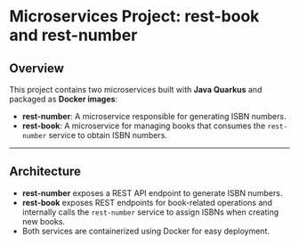 # Microservices Project: rest-book and rest-number

## Overview

This project contains two microservices built with **Java Quarkus** and packaged as **Docker images**:

- **rest-number**: A microservice responsible for generating ISBN numbers.
- **rest-book**: A microservice for managing books that consumes the `rest-number` service to obtain ISBN numbers.

---

## Architecture

- **rest-number** exposes a REST API endpoint to generate ISBN numbers.
- **rest-book** exposes REST endpoints for book-related operations and internally calls the `rest-number` service to assign ISBNs when creating new books.
- Both services are containerized using Docker for easy deployment.
